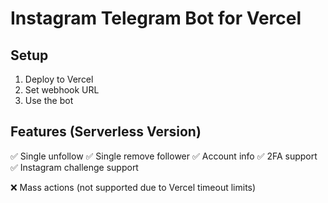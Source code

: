 # Instagram Telegram Bot for Vercel

## Setup

1. Deploy to Vercel
2. Set webhook URL
3. Use the bot

## Features (Serverless Version)

✅ Single unfollow
✅ Single remove follower
✅ Account info
✅ 2FA support
✅ Instagram challenge support

❌ Mass actions (not supported due to Vercel timeout limits)
